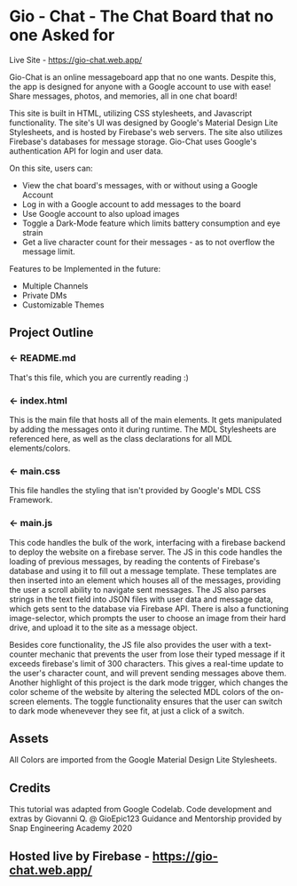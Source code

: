 Gio - Chat - 
The Chat Board that no one Asked for
=================
  Live Site - https://gio-chat.web.app/
  
  Gio-Chat is an online messageboard app that no one wants. Despite this, the app is designed for anyone with a Google account to use with ease! Share
  messages, photos, and memories, all in one chat board!
  
  This site is built in HTML, utilizing CSS stylesheets, and Javascript functionality.
  The site's UI was designed by Google's Material Design Lite Stylesheets, and is hosted by 
  Firebase's web servers. The site also utilizes Firebase's databases for message storage.
  Gio-Chat uses Google's authentication API for login and user data.
  
  On this site, users can:
  * View the chat board's messages, with or without using a Google Account
  * Log in with a Google account to add messages to the board
  * Use Google account to also upload images
  * Toggle a Dark-Mode feature which limits battery consumption and eye strain
  * Get a live character count for their messages - as to not overflow the message limit.
  
  
  
  Features to be Implemented in the future:
  * Multiple Channels
  * Private DMs
  * Customizable Themes


Project Outline
------------

### ← README.md 

That's this file, which you are currently reading :)

### ← index.html 

This is the main file that hosts all of the main elements. It gets manipulated by adding the messages onto it during runtime.
The MDL Stylesheets are referenced here, as well as the class declarations for all MDL elements/colors.

### ← main.css

This file handles the styling that isn't provided by Google's MDL CSS Framework.

### ← main.js

This code handles the bulk of the work, interfacing with a firebase backend to deploy the website on a firebase server.
The JS in this code handles the loading of previous messages, by reading the contents of Firebase's database and using it to fill out a message template. These templates are then inserted into an element which houses all of the messages, providing the user a scroll ability to navigate sent messages.
The JS also parses strings in the text field into JSON files with user data and message data, which gets sent to the database via Firebase API. There is also a functioning image-selector, which prompts the user to choose an image from their hard drive, and upload it to the site as a message object. 

Besides core functionality, the JS file also provides the user with a text-counter mechanic that prevents the user from lose their typed message if it exceeds firebase's limit of 300 characters. This gives a real-time update to the user's character count, and will prevent sending messages above them.
Another highlight of this project is the dark mode trigger, which changes the color scheme of the website by altering the selected MDL colors of the on-screen elements. The toggle functionality ensures that the user can switch to dark mode whenevever they see fit, at just a click of a switch.

## Assets
All Colors are imported from the Google Material Design Lite Stylesheets.


## Credits
This tutorial was adapted from Google Codelab. 
Code development and extras by Giovanni Q. @ GioEpic123
Guidance and Mentorship provided by Snap Engineering Academy 2020

Hosted live by Firebase - https://gio-chat.web.app/
-------------------

